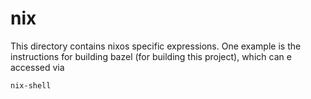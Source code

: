 nix
===

This directory contains nixos specific expressions. One example is the instructions for building bazel (for building this project), which can e accessed via
```bash
nix-shell
```
